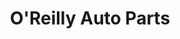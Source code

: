 ---
title: "O'Reilly Auto Parts"
url: /san-clemente/oreilly-auto-parts-south-el-camino-real/
shop: Autoteile
---